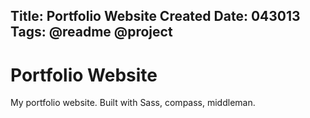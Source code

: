 Title: **Portfolio Website**
Created Date: 043013
Tags: @readme @project
---

# Portfolio Website

My portfolio website. Built with Sass, compass, middleman.